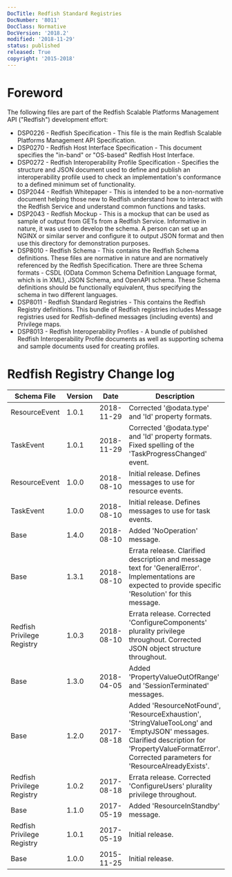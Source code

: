 ```yaml
---
DocTitle: Redfish Standard Registries
DocNumber: '8011'
DocClass: Normative
DocVersion: '2018.2'
modified: '2018-11-29'
status: published
released: True
copyright: '2015-2018'
---
```


# Foreword

The following files are part of the Redfish Scalable Platforms Management API ("Redfish") development effort:

* DSP0226 - Redfish Specification - This file is the main Redfish Scalable Platforms Management API Specification.
* DSP0270 - Redfish Host Interface Specification - This document specifies the "in-band" or "OS-based" Redfish Host Interface. 
* DSP0272 - Redfish Interoperability Profile Specification - Specifies the structure and JSON document used to define and publish an interoperability profile used to check an implementation's conformance to a defined minimum set of functionality.
* DSP2044 - Redfish Whitepaper - This is intended to be a non-normative document helping those new to Redfish understand how to interact with the Redfish Service and understand common functions and tasks.
* DSP2043 - Redfish Mockup - This is a mockup that can be used as sample of output from GETs from a Redfish Service.  Informative in nature, it was used to develop the schema.  A person can set up an NGINX or similar server and configure it to output JSON format and then use this directory for demonstration purposes.
* DSP8010 - Redfish Schema - This contains the Redfish Schema definitions.  These files are normative in nature and are normatively referenced by the Redfish Specification.  There are three Schema formats - CSDL (OData Common Schema Definition Language format, which is in XML), JSON Schema, and OpenAPI schema.  These Schema definitions should be functionally equivalent, thus specifying the schema in two different languages.
* DSP8011 - Redfish Standard Registries - This contains the Redfish Registry definitions.  This bundle of Redfish registries includes Message registries used for Redfish-defined messages (including events) and Privilege maps.
* DSP8013 - Redfish Interoperability Profiles - A bundle of published Redfish Interoperability Profile documents as well as supporting schema and sample documents used for creating profiles.


# Redfish Registry Change log

| Schema File                | Version | Date       | Description |
| ---                        | ---     | ---        | ---         |
| ResourceEvent              | 1.0.1   | 2018-11-29 | Corrected '@odata.type' and 'Id' property formats. |
| TaskEvent                  | 1.0.1   | 2018-11-29 | Corrected '@odata.type' and 'Id' property formats.  Fixed spelling of the 'TaskProgressChanged' event. |
| ResourceEvent              | 1.0.0   | 2018-08-10 | Initial release.  Defines messages to use for resource events. |
| TaskEvent                  | 1.0.0   | 2018-08-10 | Initial release.  Defines messages to use for task events. |
| Base                       | 1.4.0   | 2018-08-10 | Added 'NoOperation' message. |
| Base                       | 1.3.1   | 2018-08-10 | Errata release.  Clarified description and message text for 'GeneralError'. Implementations are expected to provide specific 'Resolution' for this message. |
| Redfish Privilege Registry | 1.0.3   | 2018-08-10 | Errata release.  Corrected 'ConfigureComponents' plurality privilege throughout. Corrected JSON object structure throughout.  |
| Base                       | 1.3.0   | 2018-04-05 | Added 'PropertyValueOutOfRange' and 'SessionTerminated' messages. |
| Base                       | 1.2.0   | 2017-08-18 | Added 'ResourceNotFound', 'ResourceExhaustion', 'StringValueTooLong' and 'EmptyJSON' messages. Clarified description for 'PropertyValueFormatError'.  Corrected parameters for 'ResourceAlreadyExists'. |
| Redfish Privilege Registry | 1.0.2   | 2017-08-18 | Errata release.  Corrected 'ConfigureUsers' plurality privilege throughout. |
| Base                       | 1.1.0   | 2017-05-19 | Added 'ResourceInStandby' message. |
| Redfish Privilege Registry | 1.0.1   | 2017-05-19 | Initial release. |
| Base                       | 1.0.0   | 2015-11-25 | Initial release. |
